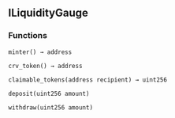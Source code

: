 ## ILiquidityGauge





### Functions
```solidity
minter() → address
```





```solidity
crv_token() → address
```





```solidity
claimable_tokens(address recipient) → uint256
```





```solidity
deposit(uint256 amount)
```





```solidity
withdraw(uint256 amount)
```





